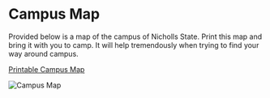 Campus Map
==========

Provided below is a map of the campus of Nicholls State. Print this map
and bring it with you to camp. It will help tremendously when trying to
find your way around campus.

[Printable Campus Map](/documents/campus-map.pdf)

![Campus Map](/images/campus-map.jpg)
